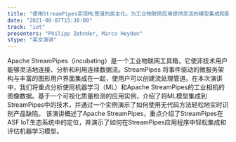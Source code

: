 ```yaml
---
title: "使用StreamPipes实现ML管道的民主化。为工业物联网应用提供灵活的模型集成和服务"
date: "2021-08-07T15:30:00" 
track: "iot"
presenters: "Philipp Zehnder, Marco Heyden"
stype: "英文演讲"
---
```

Apache StreamPipes（incubating）是一个工业物联网工具箱，它使非技术用户能够灵活地连接、分析和利用连续数据流。StreamPipes 将事件驱动的微服务架构与丰富的图形用户界面集成在一起，使用户可以创建流处理管道。在本次演讲中，我们将重点分析使用机器学习（ML）和Apache StreamPipes的工业相机的图像数据。基于一个可视化质量检测的应用实例，介绍了将ML模型集成到StreamPipes中的技术，并通过一个实例演示了如何使用无代码方法轻松地实时识别产品缺陷。
该演讲概述了Apache StreamPipes，重点介绍了StreamPipes在ASF IoT生态系统中的定位，并演示了如何在StreamPipes应用程序中轻松集成和评估机器学习模型。
